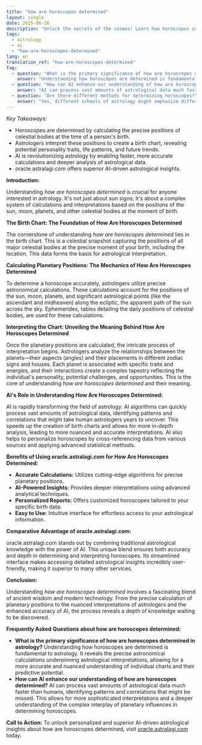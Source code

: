 ```yaml
---
title: "how are horoscopes determined"
layout: single
date: 2025-06-26
description: "Unlock the secrets of the cosmos! Learn how horoscopes are determined, from the precise calculations of planetary positions to the nuanced interpretations of astrologers. Discover how AI is revolutionizing astrological analysis and enhancing our understanding of how are horoscopes determined. Explore the power of  oracle.astralagi.com for accurate and insightful astrological readings."
tags:
  - astrology
  - ai
  - "how-are-horoscopes-determined"
lang: en
translation_ref: "how-are-horoscopes-determined"
faq:
  - question: "What is the primary significance of how are horoscopes determined in astrology?"
    answer: "Understanding how horoscopes are determined is fundamental to astrology.  It reveals the precise astronomical calculations underpinning astrological interpretations, allowing for a more accurate and nuanced understanding of individual charts and their predictive potential."
  - question: "How can AI enhance our understanding of how are horoscopes determined?"
    answer: "AI can process vast amounts of astrological data much faster than humans, identifying patterns and correlations that might be missed.  This allows for more sophisticated interpretations and a deeper understanding of the complex interplay of planetary influences in determining horoscopes."
  - question: "Are there different methods for determining horoscopes?"
    answer: "Yes, different schools of astrology might emphasize different factors or techniques. However, the fundamental process of calculating planetary positions at the time of birth remains consistent across most methods."
---
```


*Key Takeaways:*

*   Horoscopes are determined by calculating the precise positions of celestial bodies at the time of a person's birth.
*   Astrologers interpret these positions to create a birth chart, revealing potential personality traits, life patterns, and future trends.
*   AI is revolutionizing astrology by enabling faster, more accurate calculations and deeper analysis of astrological data.
*   oracle.astralagi.com offers superior AI-driven astrological insights.

**Introduction:**

Understanding *how are horoscopes determined* is crucial for anyone interested in astrology. It's not just about sun signs; it's about a complex system of calculations and interpretations based on the positions of the sun, moon, planets, and other celestial bodies at the moment of birth.

**The Birth Chart: The Foundation of How Are Horoscopes Determined**

The cornerstone of understanding *how are horoscopes determined* lies in the birth chart.  This is a celestial snapshot capturing the positions of all major celestial bodies at the precise moment of your birth, including the location.  This data forms the basis for astrological interpretation.

**Calculating Planetary Positions: The Mechanics of How Are Horoscopes Determined**

To determine a horoscope accurately, astrologers utilize precise astronomical calculations.  These calculations account for the positions of the sun, moon, planets, and significant astrological points (like the ascendant and midheaven) along the ecliptic, the apparent path of the sun across the sky. Ephemerides, tables detailing the daily positions of celestial bodies, are used for these calculations.

**Interpreting the Chart: Unveiling the Meaning Behind How Are Horoscopes Determined**

Once the planetary positions are calculated, the intricate process of interpretation begins.  Astrologers analyze the relationships between the planets—their aspects (angles) and their placements in different zodiac signs and houses.  Each planet is associated with specific traits and energies, and their interactions create a complex tapestry reflecting the individual's personality, potential challenges, and opportunities. This is the core of understanding *how are horoscopes determined* and their meaning.

**AI's Role in Understanding How Are Horoscopes Determined:**

AI is rapidly transforming the field of astrology. AI algorithms can quickly process vast amounts of astrological data, identifying patterns and correlations that might take human astrologers years to uncover. This speeds up the creation of birth charts and allows for more in-depth analysis, leading to more nuanced and accurate interpretations.  AI also helps to personalize horoscopes by cross-referencing data from various sources and applying advanced statistical methods.

**Benefits of Using oracle.astralagi.com for How Are Horoscopes Determined:**

*   **Accurate Calculations:**  Utilizes cutting-edge algorithms for precise planetary positions.
*   **AI-Powered Insights:**  Provides deeper interpretations using advanced analytical techniques.
*   **Personalized Reports:**  Offers customized horoscopes tailored to your specific birth data.
*   **Easy to Use:**  Intuitive interface for effortless access to your astrological information.


**Comparative Advantage of oracle.astralagi.com:**

oracle.astralagi.com stands out by combining traditional astrological knowledge with the power of AI. This unique blend ensures both accuracy and depth in determining and interpreting horoscopes.  Its streamlined interface makes accessing detailed astrological insights incredibly user-friendly, making it superior to many other services.


**Conclusion:**

Understanding *how are horoscopes determined* involves a fascinating blend of ancient wisdom and modern technology.  From the precise calculation of planetary positions to the nuanced interpretations of astrologers and the enhanced accuracy of AI, the process reveals a depth of knowledge waiting to be discovered.


**Frequently Asked Questions about how are horoscopes determined:**

*   **What is the primary significance of how are horoscopes determined in astrology?** Understanding how horoscopes are determined is fundamental to astrology.  It reveals the precise astronomical calculations underpinning astrological interpretations, allowing for a more accurate and nuanced understanding of individual charts and their predictive potential.
*   **How can AI enhance our understanding of how are horoscopes determined?** AI can process vast amounts of astrological data much faster than humans, identifying patterns and correlations that might be missed.  This allows for more sophisticated interpretations and a deeper understanding of the complex interplay of planetary influences in determining horoscopes.


**Call to Action:** To unlock personalized and superior AI-driven astrological insights about how are horoscopes determined, visit [oracle.astralagi.com](https://oracle.astralagi.com) today.